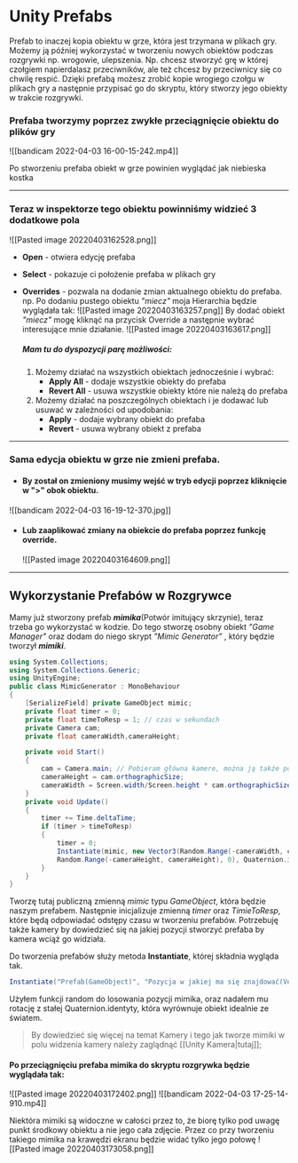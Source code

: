 # Unity Prefabs
Prefab to inaczej kopia obiektu w grze, która jest trzymana w plikach gry. Możemy ją później wykorzystać w tworzeniu nowych obiektów podczas rozgrywki np. wrogowie, ulepszenia.
Np. chcesz stworzyć grę w której czołgiem napierdalasz przeciwników, ale też chcesz by przeciwnicy się co chwilę respić. Dzięki prefabą możesz zrobić kopie wrogiego czołgu w plikach gry a następnie przypisać go do skryptu, który stworzy jego obiekty w trakcie rozgrywki.

### Prefaba tworzymy poprzez zwykłe przeciągnięcie obiektu do plików gry

![[bandicam 2022-04-03 16-00-15-242.mp4]]

Po stworzeniu prefaba obiekt w grze powinien wyglądać jak niebieska kostka

---

### Teraz w inspektorze tego obiektu powinniśmy widzieć 3 dodatkowe pola
![[Pasted image 20220403162528.png]]
- **Open** - otwiera edycję prefaba 
- **Select** - pokazuje ci położenie prefaba w plikach gry
- **Overrides** - pozwala na dodanie zmian aktualnego obiektu do prefaba.
  np. Po dodaniu pustego obiektu *"miecz"* moja Hierarchia będzie wyglądała tak:
![[Pasted image 20220403163257.png]]
By dodać obiekt *"miecz"* mogę kliknąć na przycisk Override a następnie wybrać interesujące mnie działanie.
![[Pasted image 20220403163617.png]]

  ##### Mam tu do dyspozycji parę możliwości:
  1. Możemy działać na wszystkich obiektach jednocześnie i wybrać:
	  - **Apply All** - dodaje wszystkie obiekty do prefaba
	   - **Revert All** - usuwa wszystkie obiekty które nie należą do prefaba
  2. Możemy działać na poszczególnych obiektach i je dodawać lub usuwać w zależności od upodobania:
      - **Apply** - dodaje wybrany obiekt do prefaba
      - **Revert** - usuwa wybrany obiekt z prefaba

---

### Sama edycja obiektu w grze nie zmieni prefaba. 
- #### By został on zmieniony musimy wejść w tryb edycji poprzez kliknięcie w ">" obok obiektu.
![[bandicam 2022-04-03 16-19-12-370.jpg]]
- #### Lub zaaplikować zmiany na obiekcie do prefaba poprzez funkcję override.
   ![[Pasted image 20220403164609.png]]

---

## Wykorzystanie Prefabów w Rozgrywce
Mamy już stworzony prefab ***mimika***(Potwór imitujący skrzynie), teraz trzeba go wykorzystać  w kodzie. Do tego stworzę osobny obiekt *"Game Manager"* oraz dodam do niego skrypt *"Mimic Generator"* , który będzie tworzył ***mimiki***.

``` CS
using System.Collections;
using System.Collections.Generic;
using UnityEngine;
public class MimicGenerator : MonoBehaviour
{
    [SerializeField] private GameObject mimic;
    private float timer = 0;
    private float timeToResp = 1; // czas w sekundach
    private Camera cam;
    private float cameraWidth,cameraHeight;

    private void Start()
    {
        cam = Camera.main; // Pobieram główna kamere, można ją także pobrać przez metode FindObjectOfType<Camera>();
        cameraHeight = cam.orthographicSize;
        cameraWidth = Screen.width/Screen.height * cam.orthographicSize;
    }
    private void Update()
    {
        timer += Time.deltaTime;
        if (timer > timeToResp)
        {
            timer = 0;
            Instantiate(mimic, new Vector3(Random.Range(-cameraWidth, cameraWidth),
            Random.Range(-cameraHeight, cameraHeight), 0), Quaternion.identity);
        }
    }
}

```
Tworzę tutaj publiczną zmienną *mimic* typu *GameObject*, która będzie naszym prefabem.
Następnie inicjalizuje zmienną *timer* oraz *TimieToResp*, które będą odpowiadać odstępy czasu w tworzeniu prefabów. Potrzebuję także kamery by dowiedzieć się na jakiej pozycji stworzyć prefaba by kamera wciąż go widziała.

Do tworzenia prefabów służy metoda **Instantiate**, której składnia wygląda tak.
``` CS
Instantiate("Prefab(GameObject)", "Pozycja w jakiej ma się znajdować(Vector 3)", "W jaką stronę ma być obrucony(Quaternion)");
```
Użyłem funkcji random do losowania pozycji mimika, oraz nadałem mu rotację z stałej Quaternion.identyty, która wyrównuje obiekt idealnie ze światem.

> By dowiedzieć się więcej na temat Kamery i tego jak tworze mimiki w polu widzenia kamery należy zaglądnąć [[Unity Kamera|tutaj]];

#### Po przeciągnięciu  prefaba mimika do skryptu rozgrywka będzie wyglądała tak:
![[Pasted image 20220403172402.png]]
![[bandicam 2022-04-03 17-25-14-910.mp4]]

Niektóra mimiki są widoczne w całości przez to, że biorę tylko pod uwagę punkt środkowy obiektu a nie jego cała zdjęcie. Przez co przy tworzeniu takiego mimika na krawędzi ekranu będzie widać tylko jego połowę
![[Pasted image 20220403173058.png]]